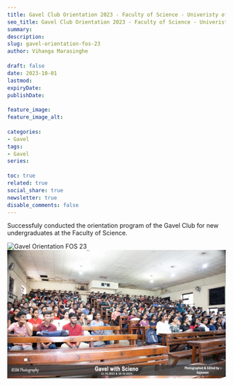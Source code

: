 ```yaml
---
title: Gavel Club Orientation 2023 - Faculty of Science - Univeristy of Peradeniya
seo_title: Gavel Club Orientation 2023 - Faculty of Science - Univeristy of Peradeniya
summary: 
description: 
slug: gavel-orientation-fos-23
author: Vihanga Marasinghe

draft: false
date: 2023-10-01
lastmod: 
expiryDate: 
publishDate: 

feature_image: 
feature_image_alt: 

categories:
- Gavel
tags: 
- Gavel
series:

toc: true
related: true
social_share: true
newsletter: true
disable_comments: false
---
```


Successfuly conducted the orientation program of the Gavel Club for new undergraduates at the Faculty of Science.

![Gavel Orientation FOS 23](gavel-orientation.JPG)
![Gavel Orientation FOS 23](gavel-orientation-1.jpg)